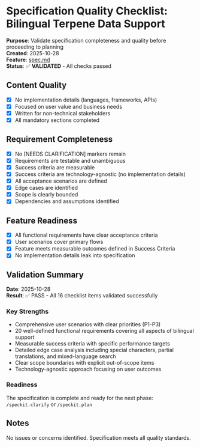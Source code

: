 # Specification Quality Checklist: Bilingual Terpene Data Support

**Purpose**: Validate specification completeness and quality before proceeding to planning  
**Created**: 2025-10-28  
**Feature**: [spec.md](../spec.md)  
**Status**: ✅ **VALIDATED** - All checks passed

## Content Quality

- [x] No implementation details (languages, frameworks, APIs)
- [x] Focused on user value and business needs
- [x] Written for non-technical stakeholders
- [x] All mandatory sections completed

## Requirement Completeness

- [x] No [NEEDS CLARIFICATION] markers remain
- [x] Requirements are testable and unambiguous
- [x] Success criteria are measurable
- [x] Success criteria are technology-agnostic (no implementation details)
- [x] All acceptance scenarios are defined
- [x] Edge cases are identified
- [x] Scope is clearly bounded
- [x] Dependencies and assumptions identified

## Feature Readiness

- [x] All functional requirements have clear acceptance criteria
- [x] User scenarios cover primary flows
- [x] Feature meets measurable outcomes defined in Success Criteria
- [x] No implementation details leak into specification

## Validation Summary

**Date**: 2025-10-28  
**Result**: ✅ PASS - All 16 checklist items validated successfully

### Key Strengths

- Comprehensive user scenarios with clear priorities (P1-P3)
- 20 well-defined functional requirements covering all aspects of bilingual support
- Measurable success criteria with specific performance targets
- Detailed edge case analysis including special characters, partial translations, and mixed-language search
- Clear scope boundaries with explicit out-of-scope items
- Technology-agnostic approach focusing on user outcomes

### Readiness

The specification is complete and ready for the next phase: `/speckit.clarify` or `/speckit.plan`

## Notes

No issues or concerns identified. Specification meets all quality standards.
